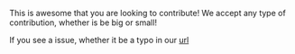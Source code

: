 This is awesome that you are looking to contribute! We accept any type of contribution, whether is be big or small!

If you see a issue, whether it be a typo in our [url](link)
